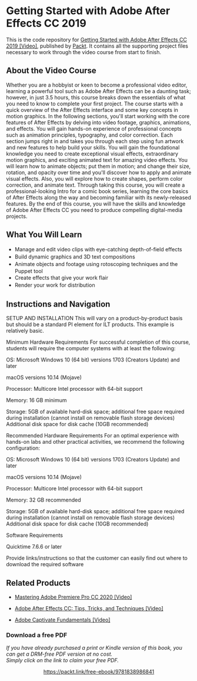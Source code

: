 # Getting Started with Adobe After Effects CC 2019
This is the code repository for [Getting Started with Adobe After Effects CC 2019 [Video]](https://github.com/PacktPublishing/Getting-started-with-Adobe-After-Effects-CC-2019), published by [Packt](https://www.packtpub.com/?utm_source=github). It contains all the supporting project files necessary to work through the video course from start to finish.
## About the Video Course
Whether you are a hobbyist or keen to become a professional video editor, learning a powerful tool such as Adobe After Effects can be a daunting task; however, in just 3.5 hours, this course breaks down the essentials of what you need to know to complete your first project.
The course starts with a quick overview of the After Effects interface and some key concepts in motion graphics. In the following sections, you'll start working with the core features of After Effects by delving into video footage, graphics, animations, and effects. You will gain hands-on experience of professional concepts such as animation principles, typography, and color correction. Each section jumps right in and takes you through each step using fun artwork and new features to help build your skills.
You will gain the foundational knowledge you need to create exceptional visual effects, extraordinary motion graphics, and exciting animated text for amazing video effects. You will learn how to animate objects; put them in motion; and change their size, rotation, and opacity over time and you'll discover how to apply and animate visual effects. Also, you will explore how to create shapes, perform color correction, and animate text.
Through taking this course, you will create a professional-looking Intro for a comic book series, learning the core basics of After Effects along the way and becoming familiar with its newly-released features.
By the end of this course, you will have the skills and knowledge of Adobe After Effects CC you need to produce compelling digital-media projects.


<H2>What You Will Learn</H2>
<DIV class=book-info-will-learn-text>
<UL>
<LI><SPAN style="LINE-HEIGHT: 20px; BACKGROUND-COLOR: transparent">Manage and edit video clips with eye-catching depth-of-field effects</SPAN> 
<LI><SPAN style="LINE-HEIGHT: 20px; BACKGROUND-COLOR: transparent">Build dynamic graphics and 3D text compositions</SPAN> 
<LI><SPAN style="LINE-HEIGHT: 20px; BACKGROUND-COLOR: transparent">Animate objects and footage using rotoscoping techniques and the Puppet tool</SPAN> 
<LI><SPAN style="LINE-HEIGHT: 20px; BACKGROUND-COLOR: transparent">Create effects that give your work flair</SPAN> 
<LI><SPAN style="LINE-HEIGHT: 20px; BACKGROUND-COLOR: transparent">Render your work for distribution</SPAN> </LI></UL></DIV>

## Instructions and Navigation
SETUP AND INSTALLATION
This will vary on a product-by-product basis but should be a standard PI element for ILT products. This example is relatively basic.

Minimum Hardware Requirements
For successful completion of this course, students will require the computer systems with at least the following:


OS: Microsoft Windows 10 (64 bit) versions 1703 (Creators Update) and later



macOS versions 10.14 (Mojave)



Processor: Multicore Intel processor with 64-bit support



Memory: 16 GB minimum 



Storage: 5GB of available hard-disk space; additional free space required during installation (cannot install on removable flash storage devices) Additional disk space for disk cache (10GB recommended)


Recommended Hardware Requirements
For an optimal experience with hands-on labs and other practical activities, we recommend the following configuration:


OS: Microsoft Windows 10 (64 bit) versions 1703 (Creators Update) and later



macOS versions 10.14 (Mojave)



Processor: Multicore Intel processor with 64-bit support



Memory: 32 GB recommended



Storage: 5GB of available hard-disk space; additional free space required during installation (cannot install on removable flash storage devices) Additional disk space for disk cache (10GB recommended)


Software Requirements

Quicktime 7.6.6 or later


Provide links/instructions so that the customer can easily find out where to download the required software

## Related Products
* [Mastering Adobe Premiere Pro CC 2020 [Video]](https://www.packtpub.com/business-other/mastering-adobe-premiere-pro-cc-2020-video)

* [Adobe After Effects CC: Tips, Tricks, and Techniques [Video]](https://www.packtpub.com/business-other/adobe-after-effects-cc-tips-tricks-and-techniques-video)

* [Adobe Captivate Fundamentals [Video]](https://www.packtpub.com/business-other/adobe-captivate-fundamentals-video)
### Download a free PDF

 <i>If you have already purchased a print or Kindle version of this book, you can get a DRM-free PDF version at no cost.<br>Simply click on the link to claim your free PDF.</i>
<p align="center"> <a href="https://packt.link/free-ebook/9781838986841">https://packt.link/free-ebook/9781838986841 </a> </p>